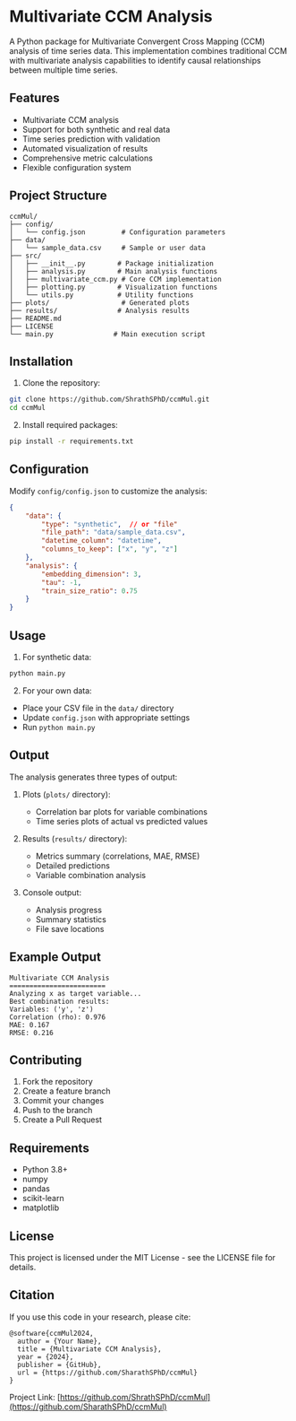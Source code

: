 # Multivariate CCM Analysis

A Python package for Multivariate Convergent Cross Mapping (CCM) analysis of time series data. This implementation combines traditional CCM with multivariate analysis capabilities to identify causal relationships between multiple time series.

## Features

- Multivariate CCM analysis
- Support for both synthetic and real data
- Time series prediction with validation
- Automated visualization of results
- Comprehensive metric calculations
- Flexible configuration system

## Project Structure

```
ccmMul/
├── config/
│   └── config.json         # Configuration parameters
├── data/
│   └── sample_data.csv     # Sample or user data
├── src/
│   ├── __init__.py        # Package initialization
│   ├── analysis.py        # Main analysis functions
│   ├── multivariate_ccm.py # Core CCM implementation
│   ├── plotting.py        # Visualization functions
│   └── utils.py           # Utility functions
├── plots/                  # Generated plots
├── results/               # Analysis results
├── README.md
├── LICENSE
└── main.py               # Main execution script
```

## Installation

1. Clone the repository:
```bash
git clone https://github.com/ShrathSPhD/ccmMul.git
cd ccmMul
```

2. Install required packages:
```bash
pip install -r requirements.txt
```

## Configuration

Modify `config/config.json` to customize the analysis:

```json
{
    "data": {
        "type": "synthetic",  // or "file"
        "file_path": "data/sample_data.csv",
        "datetime_column": "datetime",
        "columns_to_keep": ["x", "y", "z"]
    },
    "analysis": {
        "embedding_dimension": 3,
        "tau": -1,
        "train_size_ratio": 0.75
    }
}
```

## Usage

1. For synthetic data:
```python
python main.py
```

2. For your own data:
- Place your CSV file in the `data/` directory
- Update `config.json` with appropriate settings
- Run `python main.py`

## Output

The analysis generates three types of output:

1. Plots (`plots/` directory):
   - Correlation bar plots for variable combinations
   - Time series plots of actual vs predicted values

2. Results (`results/` directory):
   - Metrics summary (correlations, MAE, RMSE)
   - Detailed predictions
   - Variable combination analysis

3. Console output:
   - Analysis progress
   - Summary statistics
   - File save locations

## Example Output

```
Multivariate CCM Analysis
========================
Analyzing x as target variable...
Best combination results:
Variables: ('y', 'z')
Correlation (rho): 0.976
MAE: 0.167
RMSE: 0.216
```

## Contributing

1. Fork the repository
2. Create a feature branch
3. Commit your changes
4. Push to the branch
5. Create a Pull Request

## Requirements

- Python 3.8+
- numpy
- pandas
- scikit-learn
- matplotlib

## License

This project is licensed under the MIT License - see the LICENSE file for details.

## Citation

If you use this code in your research, please cite:

```
@software{ccmMul2024,
  author = {Your Name},
  title = {Multivariate CCM Analysis},
  year = {2024},
  publisher = {GitHub},
  url = {https://github.com/SharathSPhD/ccmMul}
}
```



Project Link: [https://github.com/ShrathSPhD/ccmMul](https://github.com/SharathSPhD/ccmMul)